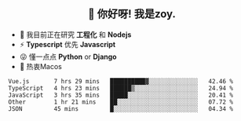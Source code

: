 <h2 align="center">👋 你好呀! 我是zoy.</h2>

- 🌱 我目前正在研究 **工程化** 和 **Nodejs**
- ⚡ **Typescript** 优先 **Javascript**
- 😜 懂一点点 **Python** or **Django**
- 🚀 热衷Macos





<!--
**l-zoy/l-zoy** is a ✨ _special_ ✨ repository because its `README.md` (this file) appears on your GitHub profile.

Here are some ideas to get you started:

- 🔭 I’m currently working on ...
- 🌱 I’m currently learning ...
- 👯 I’m looking to collaborate on ...
- 🤔 I’m looking for help with ...
- 💬 Ask me about ...
- 📫 How to reach me: ...
- 😄 Pronouns: ...
- ⚡ Fun fact: ...
-->

<!--START_SECTION:waka-->
```text
Vue.js       7 hrs 29 mins   ██████████▓░░░░░░░░░░░░░░   42.46 % 
TypeScript   4 hrs 23 mins   ██████▒░░░░░░░░░░░░░░░░░░   24.94 % 
JavaScript   3 hrs 35 mins   █████░░░░░░░░░░░░░░░░░░░░   20.41 % 
Other        1 hr 21 mins    ██░░░░░░░░░░░░░░░░░░░░░░░   07.72 % 
JSON         45 mins         █░░░░░░░░░░░░░░░░░░░░░░░░   04.34 % 
```
<!--END_SECTION:waka-->
